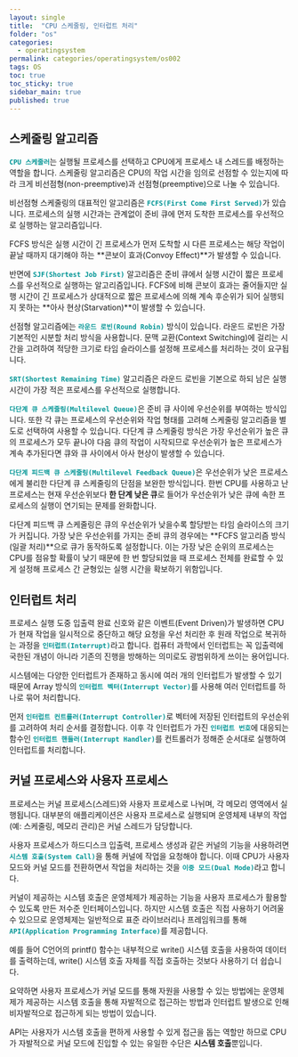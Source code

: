 ```yaml
---
layout: single
title:  "CPU 스케줄링, 인터럽트 처리"
folder: "os"
categories:
  - operatingsystem
permalink: categories/operatingsystem/os002
tags: OS
toc: true
toc_sticky: true
sidebar_main: true
published: true
---
```


## 스케줄링 알고리즘
<span style="color: rgb(3, 150, 150); font-weight: bold;">`CPU 스케줄러`</span>는 실행될 프로세스를 선택하고 CPU에게 프로세스 내 스레드를 배정하는 역할을 합니다. 스케줄링 알고리즘은 CPU의 작업 시간을 임의로 선점할 수 있는지에 따라 크게 비선점형(non-preemptive)과 선점형(preemptive)으로 나눌 수 있습니다.

비선점형 스케줄링의 대표적인 알고리즘은 <span style="color: rgb(3, 150, 150); font-weight: bold;">`FCFS(First Come First Served)`</span>가 있습니다. 프로세스의 실행 시간과는 관계없이 준비 큐에 먼저 도착한 프로세스를 우선적으로 실행하는 알고리즘입니다.

FCFS 방식은 실행 시간이 긴 프로세스가 먼저 도착할 시 다른 프로세스는 해당 작업이 끝날 때까지 대기해야 하는 **콘보이 효과(Convoy Effect)**가 발생할 수 있습니다.

반면에 <span style="color: rgb(3, 150, 150); font-weight: bold;">`SJF(Shortest Job First)`</span> 알고리즘은 준비 큐에서 실행 시간이 짧은 프로세스를 우선적으로 실행하는 알고리즘입니다. FCFS에 비해 콘보이 효과는 줄어들지만 실행 시간이 긴 프로세스가 상대적으로 짧은 프로세스에 의해 계속 후순위가 되어 실행되지 못하는 **아사 현상(Starvation)**이 발생할 수 있습니다.

선점형 알고리즘에는 <span style="color: rgb(3, 150, 150); font-weight: bold;">`라운드 로빈(Round Robin)`</span> 방식이 있습니다. 라운드 로빈은 가장 기본적인 시분할 처리 방식을 사용합니다. 문맥 교환(Context Switching)에 걸리는 시간을 고려하여 적당한 크기로 타임 슬라이스를 설정해 프로세스를 처리하는 것이 요구됩니다.

<span style="color: rgb(3, 150, 150); font-weight: bold;">`SRT(Shortest Remaining Time)`</span> 알고리즘은 라운드 로빈을 기본으로 하되 남은 실행 시간이 가장 적은 프로세스를 우선적으로 실행합니다.

<span style="color: rgb(3, 150, 150); font-weight: bold;">`다단계 큐 스케줄링(Multilevel Queue)`</span>은 준비 큐 사이에 우선순위를 부여하는 방식입니다. 또한 각 큐는 프로세스의 우선순위와 작업 형태를 고려해 스케줄링 알고리즘을 별도로 선택하여 사용할 수 있습니다. 다단계 큐 스케줄링 방식은 가장 우선순위가 높은 큐의 프로세스가 모두 끝나야 다음 큐의 작업이 시작되므로 우선순위가 높은 프로세스가 계속 추가된다면 큐와 큐 사이에서 아사 현상이 발생할 수 있습니다.

<span style="color: rgb(3, 150, 150); font-weight: bold;">`다단계 피드백 큐 스케줄링(Multilevel Feedback Queue)`</span>은 우선순위가 낮은 프로세스에게 불리한 다단계 큐 스케줄링의 단점을 보완한 방식입니다. 한번 CPU를 사용하고 난 프로세스는 현재 우선순위보다 **한 단계 낮은 큐**로 들어가 우선순위가 낮은 큐에 속한 프로세스의 실행이 연기되는 문제를 완화합니다.

다단계 피드백 큐 스케줄링은 큐의 우선순위가 낮을수록 할당받는 타임 슬라이스의 크기가 커집니다. 가장 낮은 우선순위를 가지는 준비 큐의 경우에는 **FCFS 알고리즘 방식(일괄 처리)**으로 큐가 동작하도록 설정합니다. 이는 가장 낮은 순위의 프로세스는 CPU를 점유할 확률이 낮기 때문에 한 번 할당되었을 때 프로세스 전체를 완료할 수 있게 설정해 프로세스 간 균형있는 실행 시간을 확보하기 위함입니다.

## 인터럽트 처리
프로세스 실행 도중 입출력 완료 신호와 같은 이벤트(Event Driven)가 발생하면 CPU가 현재 작업을 일시적으로 중단하고 해당 요청을 우선 처리한 후 원래 작업으로 복귀하는 과정을 <span style="color: rgb(3, 150, 150); font-weight: bold;">`인터럽트(Interrupt)`</span>라고 합니다. 컴퓨터 과학에서 인터럽트는 꼭 입출력에 국한된 개념이 아니라 기존의 진행을 방해하는 의미로도 광범위하게 쓰이는 용어입니다.

시스템에는 다양한 인터럽트가 존재하고 동시에 여러 개의 인터럽트가 발생할 수 있기 때문에 Array 방식의 <span style="color: rgb(3, 150, 150); font-weight: bold;">`인터럽트 벡터(Interrupt Vector)`</span>를 사용해 여러 인터럽트를 하나로 묶어 처리합니다.

먼저 <span style="color: rgb(3, 150, 150); font-weight: bold;">`인터럽트 컨트롤러(Interrupt Controller)`</span>로 벡터에 저장된 인터럽트의 우선순위를 고려하여 처리 순서를 결정합니다. 이후 각 인터럽트가 가진 <span style="color: rgb(3, 150, 150); font-weight: bold;">`인터럽트 번호`</span>에 대응되는 함수인 <span style="color: rgb(3, 150, 150); font-weight: bold;">`인터럽트 핸들러(Interrupt Handler)`</span>를 컨트롤러가 정해준 순서대로 실행하여 인터럽트를 처리합니다.

## 커널 프로세스와 사용자 프로세스
프로세스는 커널 프로세스(스레드)와 사용자 프로세스로 나뉘며, 각 메모리 영역에서 실행됩니다. 대부분의 애플리케이션은 사용자 프로세스로 실행되며 운영체제 내부의 작업(예: 스케줄링, 메모리 관리)은 커널 스레드가 담당합니다.

사용자 프로세스가 하드디스크 입출력, 프로세스 생성과 같은 커널의 기능을 사용하려면 <span style="color: rgb(3, 150, 150); font-weight: bold;">`시스템 호출(System Call)`</span>을 통해 커널에 작업을 요청해야 합니다. 이때 CPU가 사용자 모드와 커널 모드를 전환하면서 작업을 처리하는 것을 <span style="color: rgb(3, 150, 150); font-weight: bold;">`이중 모드(Dual Mode)`</span>라고 합니다.

커널이 제공하는 시스템 호출은 운영체제가 제공하는 기능을 사용자 프로세스가 활용할 수 있도록 만든 저수준 인터페이스입니다. 하지만 시스템 호출은 직접 사용하기 어려울 수 있으므로 운영체제는 일반적으로 표준 라이브러리나 프레임워크를 통해 <span style="color: rgb(3, 150, 150); font-weight: bold;">`API(Application Programming Interface)`</span>를 제공합니다.

예를 들어 C언어의 printf() 함수는 내부적으로 write() 시스템 호출을 사용하여 데이터를 출력하는데, write() 시스템 호출 자체를 직접 호출하는 것보다 사용하기 더 쉽습니다.

요약하면 사용자 프로세스가 커널 모드를 통해 자원을 사용할 수 있는 방법에는 운영체제가 제공하는 시스템 호출을 통해 자발적으로 접근하는 방법과 인터럽트 발생으로 인해 비자발적으로 접근하게 되는 방법이 있습니다.

API는 사용자가 시스템 호출을 편하게 사용할 수 있게 접근을 돕는 역할만 하므로 CPU가 자발적으로 커널 모드에 진입할 수 있는 유일한 수단은 **시스템 호출**뿐입니다.